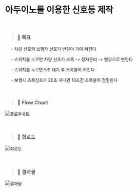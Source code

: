 아두이노를 이용한 신호등 제작
=============
&nbsp;&nbsp; 
>### 📌 **목표**

  &nbsp;&nbsp;&nbsp;&nbsp;  - 차량 신호와 보행자 신호가 번갈아 가며 켜진다

  &nbsp;&nbsp;&nbsp;&nbsp;  - 스위치를 누르면 차량 신호가 초록 -> 정지준비 -> 빨강으로 변한다

  &nbsp;&nbsp;&nbsp;&nbsp;  - 스위치를 누르면 5초 대기 후 초록불이 켜진다

  &nbsp;&nbsp;&nbsp;&nbsp;  - 보행자 초록신호가 20초 지나면 10초간 초록불이 점멸한다  

&nbsp;&nbsp;
>### 📌 **Flow Chart**

![플로우차트](https://user-images.githubusercontent.com/52990642/72199474-f7bbea80-347f-11ea-822e-bd1212ada2f1.png)

&nbsp;&nbsp;
>### 📌 **회로도**

![회로도](https://user-images.githubusercontent.com/52990642/72199490-2a65e300-3480-11ea-9e3d-df79fe13b497.png)

&nbsp;&nbsp;
>### 📌 **결과물**

![결과물](https://user-images.githubusercontent.com/52990642/72199493-3a7dc280-3480-11ea-9973-c328bd461731.jpg)

